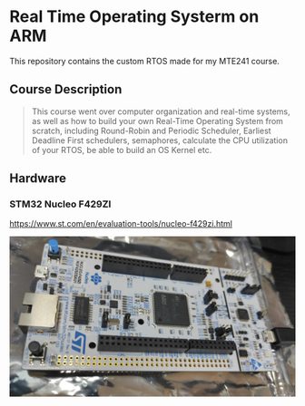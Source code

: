 # Real Time Operating Systerm on ARM
This repository contains the custom RTOS made for my MTE241 course.

## Course Description
> This course went over computer organization and real-time systems, as well as how to build your own Real-Time Operating System from scratch, including Round-Robin and Periodic Scheduler, Earliest Deadline First schedulers, semaphores, calculate the CPU utilization of your RTOS, be able to build an OS Kernel etc.

## Hardware 
### STM32 Nucleo F429ZI
https://www.st.com/en/evaluation-tools/nucleo-f429zi.html

![STM32 Nucleo 144 Development Board](STM32_Nucleo_144.jpg)
